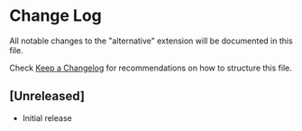 # Change Log
All notable changes to the "alternative" extension will be documented in this file.

Check [Keep a Changelog](http://keepachangelog.com/) for recommendations on how to structure this file.

## [Unreleased]
- Initial release
